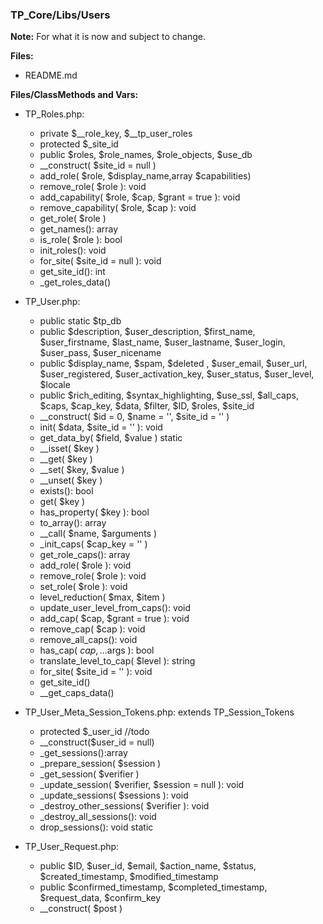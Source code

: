 ### TP_Core/Libs/Users

**Note:** For what it is now and subject to change. 

**Files:** 
- README.md

**Files/ClassMethods and Vars:**  

- TP_Roles.php: 	
	* private $__role_key, $__tp_user_roles 
	* protected $_site_id 
	* public $roles, $role_names, $role_objects, $use_db  
	* __construct( $site_id = null ) 
	* add_role( $role, $display_name,array $capabilities) 
	* remove_role( $role ): void 
	* add_capability( $role, $cap, $grant = true ): void 
	* remove_capability( $role, $cap ): void 
	* get_role( $role ) 
	* get_names(): array 
	* is_role( $role ): bool 
	* init_roles(): void 
	* for_site( $site_id = null ): void 
	* get_site_id(): int 
	* _get_roles_data() 

- TP_User.php: 	
	* public static $tp_db 
	* public $description, $user_description, $first_name, $user_firstname, $last_name, $user_lastname, $user_login, $user_pass, $user_nicename 
	* public $display_name, $spam, $deleted , $user_email, $user_url, $user_registered, $user_activation_key, $user_status, $user_level, $locale
	* public $rich_editing, $syntax_highlighting, $use_ssl, $all_caps, $caps, $cap_key, $data, $filter, $ID, $roles, $site_id  
	* __construct( $id = 0, $name = '', $site_id = '' )
	* init( $data, $site_id = '' ): void 
	* get_data_by( $field, $value ) static 
	* __isset( $key ) 
	* __get( $key ) 
	* __set( $key, $value ) 
	* __unset( $key ) 
	* exists(): bool 
	* get( $key ) 
	* has_property( $key ): bool 
	* to_array(): array 
	* __call( $name, $arguments ) 
	* _init_caps( $cap_key = '' ) 
	* get_role_caps(): array 
	* add_role( $role ): void 
	* remove_role( $role ): void 
	* set_role( $role ): void 
	* level_reduction( $max, $item ) 
	* update_user_level_from_caps(): void 
	* add_cap( $cap, $grant = true ): void 
	* remove_cap( $cap ): void 
	* remove_all_caps(): void 
	* has_cap( $cap, ...$args ): bool 
	* translate_level_to_cap( $level ): string 
	* for_site( $site_id = '' ): void 
	* get_site_id() 
	* __get_caps_data() 

- TP_User_Meta_Session_Tokens.php: extends TP_Session_Tokens	
	* protected $_user_id //todo
	* __construct($user_id = null) 
	* _get_sessions():array 
	* _prepare_session( $session ) 
	* _get_session( $verifier ) 
	* _update_session( $verifier, $session = null ): void 
	* _update_sessions( $sessions ): void 
	* _destroy_other_sessions( $verifier ): void 
	* _destroy_all_sessions(): void 
	* drop_sessions(): void static 

- TP_User_Request.php: 	
	* public $ID, $user_id, $email, $action_name, $status, $created_timestamp, $modified_timestamp 
	* public $confirmed_timestamp, $completed_timestamp, $request_data, $confirm_key 
	* __construct( $post ) 
